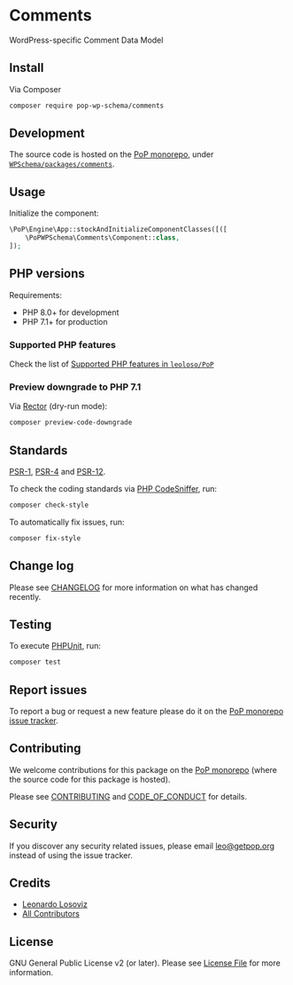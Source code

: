 # Comments

<!--
[![Build Status][ico-travis]][link-travis]
[![Quality Score][ico-code-quality]][link-code-quality]
[![Software License][ico-license]](LICENSE.md)
[![Latest Version on Packagist][ico-version]][link-packagist]
[![Coverage Status][ico-scrutinizer]][link-scrutinizer]
[![Total Downloads][ico-downloads]][link-downloads]
-->

WordPress-specific Comment Data Model

## Install

Via Composer

``` bash
composer require pop-wp-schema/comments
```

## Development

The source code is hosted on the [PoP monorepo](https://github.com/leoloso/PoP), under [`WPSchema/packages/comments`](https://github.com/leoloso/PoP/tree/master/layers/WPSchema/packages/comments).

## Usage

Initialize the component:

``` php
\PoP\Engine\App::stockAndInitializeComponentClasses([([
    \PoPWPSchema\Comments\Component::class,
]);
```

## PHP versions

Requirements:

- PHP 8.0+ for development
- PHP 7.1+ for production

### Supported PHP features

Check the list of [Supported PHP features in `leoloso/PoP`](https://github.com/leoloso/PoP/blob/master/docs/supported-php-features.md)

### Preview downgrade to PHP 7.1

Via [Rector](https://github.com/rectorphp/rector) (dry-run mode):

```bash
composer preview-code-downgrade
```

## Standards

[PSR-1](https://www.php-fig.org/psr/psr-1), [PSR-4](https://www.php-fig.org/psr/psr-4) and [PSR-12](https://www.php-fig.org/psr/psr-12).

To check the coding standards via [PHP CodeSniffer](https://github.com/squizlabs/PHP_CodeSniffer), run:

``` bash
composer check-style
```

To automatically fix issues, run:

``` bash
composer fix-style
```

## Change log

Please see [CHANGELOG](CHANGELOG.md) for more information on what has changed recently.

## Testing

To execute [PHPUnit](https://phpunit.de/), run:

``` bash
composer test
```

## Report issues

To report a bug or request a new feature please do it on the [PoP monorepo issue tracker](https://github.com/leoloso/PoP/issues).

## Contributing

We welcome contributions for this package on the [PoP monorepo](https://github.com/leoloso/PoP) (where the source code for this package is hosted).

Please see [CONTRIBUTING](CONTRIBUTING.md) and [CODE_OF_CONDUCT](CODE_OF_CONDUCT.md) for details.

## Security

If you discover any security related issues, please email leo@getpop.org instead of using the issue tracker.

## Credits

- [Leonardo Losoviz][link-author]
- [All Contributors][link-contributors]

## License

GNU General Public License v2 (or later). Please see [License File](LICENSE.md) for more information.

[ico-version]: https://img.shields.io/packagist/v/pop-wp-schema/comments.svg?style=flat-square
[ico-license]: https://img.shields.io/badge/license-GPLv2-brightgreen.svg?style=flat-square
[ico-travis]: https://img.shields.io/travis/pop-wp-schema/comments/master.svg?style=flat-square
[ico-scrutinizer]: https://img.shields.io/scrutinizer/coverage/g/pop-wp-schema/comments.svg?style=flat-square
[ico-code-quality]: https://img.shields.io/scrutinizer/g/pop-wp-schema/comments.svg?style=flat-square
[ico-downloads]: https://img.shields.io/packagist/dt/pop-wp-schema/comments.svg?style=flat-square

[link-packagist]: https://packagist.org/packages/pop-wp-schema/comments
[link-travis]: https://travis-ci.org/pop-wp-schema/comments
[link-scrutinizer]: https://scrutinizer-ci.com/g/pop-wp-schema/comments/code-structure
[link-code-quality]: https://scrutinizer-ci.com/g/pop-wp-schema/comments
[link-downloads]: https://packagist.org/packages/pop-wp-schema/comments
[link-author]: https://github.com/leoloso
[link-contributors]: ../../../../../../contributors
